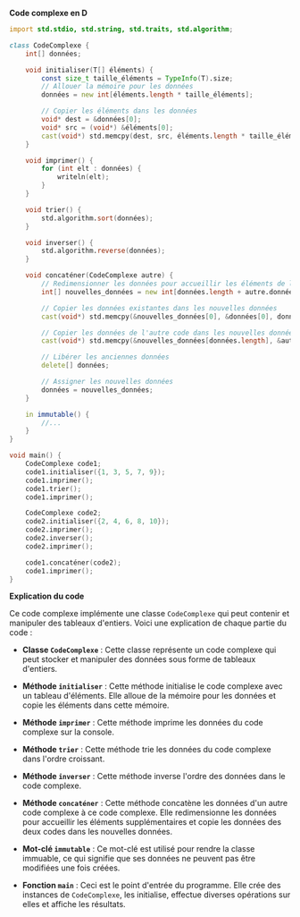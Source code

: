 **Code complexe en D**

```d
import std.stdio, std.string, std.traits, std.algorithm;

class CodeComplexe {
    int[] données;

    void initialiser(T[] éléments) {
        const size_t taille_éléments = TypeInfo(T).size;
        // Allouer la mémoire pour les données
        données = new int[éléments.length * taille_éléments];

        // Copier les éléments dans les données
        void* dest = &données[0];
        void* src = (void*) &éléments[0];
        cast(void*) std.memcpy(dest, src, éléments.length * taille_éléments);
    }

    void imprimer() {
        for (int elt : données) {
            writeln(elt);
        }
    }

    void trier() {
        std.algorithm.sort(données);
    }

    void inverser() {
        std.algorithm.reverse(données);
    }

    void concaténer(CodeComplexe autre) {
        // Redimensionner les données pour accueillir les éléments de l'autre code
        int[] nouvelles_données = new int[données.length + autre.données.length];

        // Copier les données existantes dans les nouvelles données
        cast(void*) std.memcpy(&nouvelles_données[0], &données[0], données.length * sizeof(int));

        // Copier les données de l'autre code dans les nouvelles données
        cast(void*) std.memcpy(&nouvelles_données[données.length], &autre.données[0], autre.données.length * sizeof(int));

        // Libérer les anciennes données
        delete[] données;

        // Assigner les nouvelles données
        données = nouvelles_données;
    }

    in immutable() {
        //...
    }
}

void main() {
    CodeComplexe code1;
    code1.initialiser({1, 3, 5, 7, 9});
    code1.imprimer();
    code1.trier();
    code1.imprimer();

    CodeComplexe code2;
    code2.initialiser({2, 4, 6, 8, 10});
    code2.imprimer();
    code2.inverser();
    code2.imprimer();

    code1.concaténer(code2);
    code1.imprimer();
}
```

**Explication du code**

Ce code complexe implémente une classe `CodeComplexe` qui peut contenir et manipuler des tableaux d'entiers. Voici une explication de chaque partie du code :

* **Classe `CodeComplexe`** : Cette classe représente un code complexe qui peut stocker et manipuler des données sous forme de tableaux d'entiers.

* **Méthode `initialiser`** : Cette méthode initialise le code complexe avec un tableau d'éléments. Elle alloue de la mémoire pour les données et copie les éléments dans cette mémoire.

* **Méthode `imprimer`** : Cette méthode imprime les données du code complexe sur la console.

* **Méthode `trier`** : Cette méthode trie les données du code complexe dans l'ordre croissant.

* **Méthode `inverser`** : Cette méthode inverse l'ordre des données dans le code complexe.

* **Méthode `concaténer`** : Cette méthode concatène les données d'un autre code complexe à ce code complexe. Elle redimensionne les données pour accueillir les éléments supplémentaires et copie les données des deux codes dans les nouvelles données.

* **Mot-clé `immutable`** : Ce mot-clé est utilisé pour rendre la classe immuable, ce qui signifie que ses données ne peuvent pas être modifiées une fois créées.

* **Fonction `main`** : Ceci est le point d'entrée du programme. Elle crée des instances de `CodeComplexe`, les initialise, effectue diverses opérations sur elles et affiche les résultats.